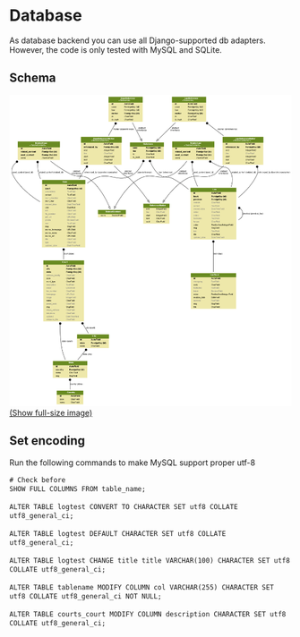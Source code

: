 # Database

As database backend you can use all Django-supported db adapters. However, the code is only tested with MySQL and SQLite.

## Schema

![DB Schema](_static/db_schema.png)
[(Show full-size image)](_static/db_schema.png)


## Set encoding

Run the following commands to make MySQL support proper utf-8

```
# Check before
SHOW FULL COLUMNS FROM table_name;

ALTER TABLE logtest CONVERT TO CHARACTER SET utf8 COLLATE utf8_general_ci;

ALTER TABLE logtest DEFAULT CHARACTER SET utf8 COLLATE utf8_general_ci;

ALTER TABLE logtest CHANGE title title VARCHAR(100) CHARACTER SET utf8 COLLATE utf8_general_ci;

ALTER TABLE tablename MODIFY COLUMN col VARCHAR(255) CHARACTER SET utf8 COLLATE utf8_general_ci NOT NULL;

ALTER TABLE courts_court MODIFY COLUMN description CHARACTER SET utf8 COLLATE utf8_general_ci;


```
